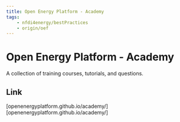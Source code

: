 ```yaml
---
title: Open Energy Platform - Academy
tags:
    - nfdi4energy/bestPractices
    - origin/oef
---
```

# Open Energy Platform - Academy
A collection of training courses, tutorials, and questions.

## Link
[openenergyplatform.github.io/academy/][openenergyplatform.github.io/academy/]
